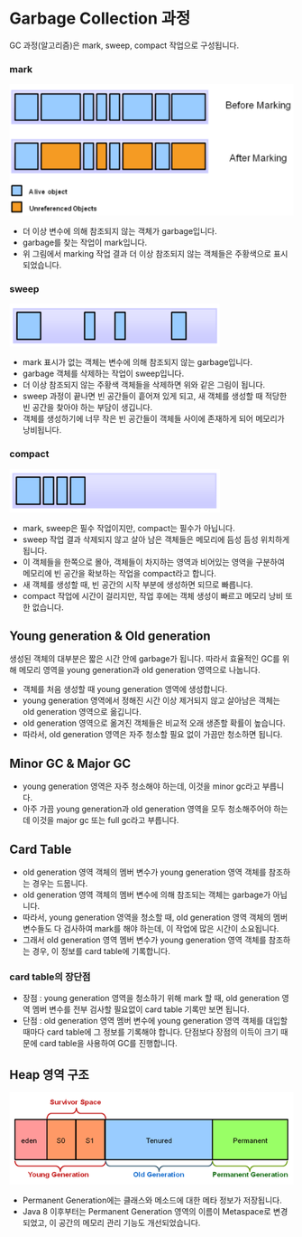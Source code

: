# Garbage Collection 과정
GC 과정(알고리즘)은 mark, sweep, compact 작업으로 구성됩니다.

### mark
![mark](../img/gc/mark.png)
* 더 이상 변수에 의해 참조되지 않는 객체가 garbage입니다.
* garbage를 찾는 작업이 mark입니다.
* 위 그림에서 marking 작업 결과 더 이상 참조되지 않는 객체들은 주황색으로 표시되었습니다.

### sweep
![sweep](../img/gc/sweep.png)
* mark 표시가 없는 객체는 변수에 의해 참조되지 않는 garbage입니다.
* garbage 객체를 삭제하는 작업이 sweep입니다.
* 더 이상 참조되지 않는 주황색 객체들을 삭제하면 위와 같은 그림이 됩니다.
* sweep 과정이 끝나면 빈 공간들이 흩어져 있게 되고, 새 객체를 생성할 때 적당한 빈 공간을 찾아야 하는 부담이 생깁니다.
* 객체를 생성하기에 너무 작은 빈 공간들이 객체들 사이에 존재하게 되어 메모리가 낭비됩니다.

### compact
![compact](../img/gc/compact.png)
* mark, sweep은 필수 작업이지만, compact는 필수가 아닙니다.
* sweep 작업 결과 삭제되지 않고 살아 남은 객체들은 메모리에 듬성 듬성 위치하게 됩니다.
* 이 객체들을 한쪽으로 몰아, 객체들이 차지하는 영역과 비어있는 영역을 구분하여
메모리에 빈 공간을 확보하는 작업을 compact라고 합니다.
* 새 객체를 생성할 때, 빈 공간의 시작 부분에 생성하면 되므로 빠릅니다.
* compact 작업에 시간이 걸리지만, 작업 후에는 객체 생성이 빠르고 메모리 낭비 또한 없습니다.

## Young generation & Old generation
생성된 객체의 대부분은 짧은 시간 안에 garbage가 됩니다. 따라서 효율적인 GC를 위해
메모리 영역을 young generation과 old generation 영역으로 나눕니다.
* 객체를 처음 생성할 때 young generation 영역에 생성합니다.
* young generation 영역에서 정해진 시간 이상 제거되지 않고 살아남은 객체는 old generation 영역으로 옮깁니다.
* old generation 영역으로 옮겨진 객체들은 비교적 오래 생존할 확률이 높습니다.
* 따라서, old generation 영역은 자주 청소할 필요 없이 가끔만 청소하면 됩니다.

## Minor GC & Major GC
* young generation 영역은 자주 청소해야 하는데, 이것을 minor gc라고 부릅니다.
* 아주 가끔 young generation과 old generation 영역을 모두 청소해주어야 하는데 이것을 major gc 또는 full gc라고 부릅니다.

## Card Table
* old generation 영역 객체의 멤버 변수가 young generation 영역 객체를 참조하는 경우는 드뭅니다.
* old generation 영역 객체의 멤버 변수에 의해 참조되는 객체는 garbage가 아닙니다.
* 따라서, young generation 영역을 청소할 때, old generation 영역 객체의 멤버 변수들도 다 검사하여 mark를 해야 하는데, 이 작업에 많은 시간이 소요됩니다.
* 그래서 old generation 영역 멤버 변수가 young generation 영역 객체를 참조하는 경우, 이 정보를 card table에 기록합니다.

### card table의 장단점
* 장점 : young generation 영역을 청소하기 위해 mark 할 때, old generation 영역 멤버 변수를 전부 검사할 필요없이 card table 기록만 보면 됩니다.
* 단점 : old generation 영역 멤버 변수에 young generation 영역 객체를 대입할 때마다 card table에 그 정보를 기록해야 합니다.
단점보다 장점의 이득이 크기 때문에 card table을 사용하여 GC를 진행합니다.

## Heap 영역 구조
![Heap](../img/gc/heap_area_structure.png)
* Permanent Generation에는 클래스와 메소드에 대한 메타 정보가 저장됩니다.
* Java 8 이후부터는 Permanent Generation 영역의 이름이 Metaspace로 변경되었고, 이 공간의 메모리 관리 기능도 개선되었습니다.